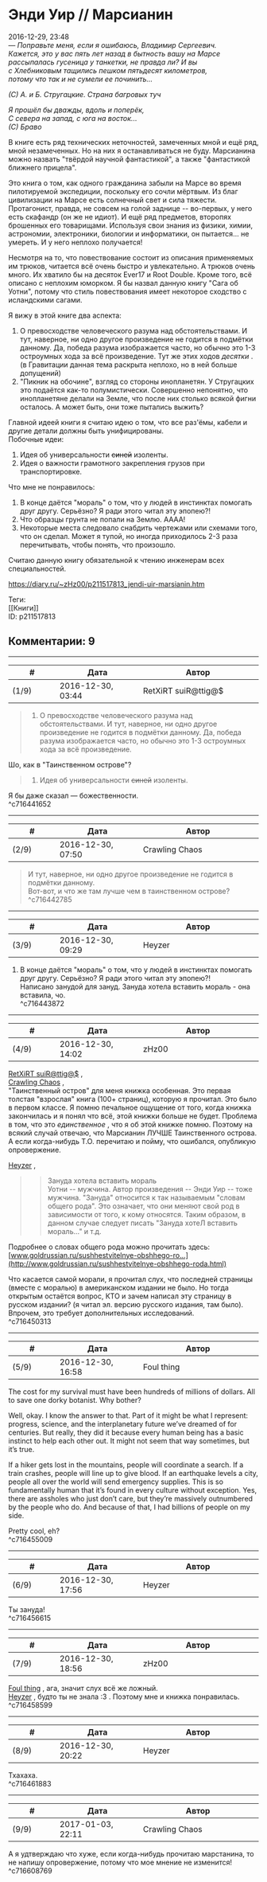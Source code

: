 Энди Уир // Марсианин
=====================

  
2016-12-29, 23:48  
   *— Поправьте меня, если я ошибаюсь, Владимир Сергеевич.   
 Кажется, это у вас пять лет назад в бытность вашу на Марсе   
 рассыпалась гусеница у танкетки, не правда ли? И вы   
 с Хлебниковым тащились пешком пятьдесят километров,   
 потому что так и не сумели ее починить…*    
   
  *(C) А. и Б. Стругацкие. Страна багровых туч*    
   
  *Я прошёл бы дважды, вдоль и поперёк,   
 С севера на запад, с юга на восток...   
 (С) Браво*     
   
 В книге есть ряд технических неточностей, замеченных мной и ещё ряд, мной незамеченных. Но на них я останавливаться не буду. Марсианина можно назвать "твёрдой научной фантастикой", а также "фантастикой ближнего прицела".   
   
 Это книга о том, как одного гражданина забыли на Марсе во время пилотируемой экспедиции, поскольку его сочли мёртвым. Из благ цивилизации на Марсе есть солнечный свет и сила тяжести. Протагонист, правда, не совсем на голой заднице -- во-первых, у него есть скафандр (он же не идиот). И ещё ряд предметов, второпях брошенных его товарищами. Используя свои знания из физики, химии, астрономии, электроники, биологии и информатики, он пытается... не умереть. И у него неплохо получается!   
   
 Несмотря на то, что повествование состоит из описания применяемых им трюков, читается всё очень быстро и увлекательно. А трюков очень много. Их хватило бы на десяток Ever17 и Root Double. Кроме того, всё описано с неплохим юморком. Я бы назвал данную книгу "Сага об Уотни", потому что стиль повествования имеет некоторое сходство с исландскими сагами.   
   
 Я вижу в этой книге два аспекта:   
 1. О превосходстве человеческого разума над обстоятельствами. И тут, наверное, ни одно другое произведение не годится в подмётки данному. Да, победа разума изображается часто, но обычно это 1-3 остроумных хода за всё произведение. Тут же этих ходов  *десятки*  . (в Гравитации данная тема раскрыта неплохо, но в ней больше допущений)   
 2. "Пикник на обочине", взгляд со стороны инопланетян. У Стругацких это подаётся как-то полумистически. Совершенно непонятно, что инопланетяне делали на Земле, что после них столько всякой фигни осталось. А может быть, они тоже пытались выжить?   
   
 Главной идеей книги я считаю идею о том, что все раз'ёмы, кабели и другие детали должны быть унифицированы.   
 Побочные идеи:   
 1. Идея об универсальности  ~~синей~~  изоленты.   
 2. Идея о важности грамотного закрепления грузов при транспортировке.   
   
 Что мне не понравилось:   
 1. В конце даётся "мораль" о том, что у людей в инстинктах помогать друг другу. Серьёзно? Я ради этого читал эту эпопею?!   
 2. Что образцы грунта не попали на Землю. АААА!   
 3. Некоторые места следовало снабдить чертежами или схемами того, что он сделал. Может я тупой, но иногда приходилось 2-3 раза перечитывать, чтобы понять, что произошло.   
   
 Считаю данную книгу обязательной к чтению инженерам всех специальностей.   
  
<https://diary.ru/~zHz00/p211517813_jendi-uir-marsianin.htm>  
  
Теги:  
[[Книги]]  
ID: p211517813  


Комментарии: 9
--------------

  


---



|         #         |              Дата              |                     Автор                     |           ID           |
| --- | --- | --- | --- |
| (1/9) | 2016-12-30, 03:44 | RetXiRT suiR@ttig@$ | c716441652 |

  
  
>   1. О превосходстве человеческого разума над обстоятельствами. И тут, наверное, ни одно другое произведение не годится в подмётки данному. Да, победа разума изображается часто, но обычно это 1-3 остроумных хода за всё произведение.  

 Шо, как в "Таинственном острове"?   
 
>   1. Идея об универсальности  ~~синей~~  изоленты.  

 Я бы даже сказал — божественности.    
 ^c716441652

---



|         #         |              Дата              |                     Автор                     |           ID           |
| --- | --- | --- | --- |
| (2/9) | 2016-12-30, 07:50 | Crawling Chaos | c716442785 |

  
 >И тут, наверное, ни одно другое произведение не годится в подмётки данному.   
 Вот-вот, и что же там лучше чем в таинственном острове?   
 ^c716442785

---



|         #         |              Дата              |                     Автор                     |           ID           |
| --- | --- | --- | --- |
| (3/9) | 2016-12-30, 09:29 | Heyzer | c716443872 |

  
  1. В конце даётся "мораль" о том, что у людей в инстинктах помогать друг другу. Серьёзно? Я ради этого читал эту эпопею?!    
 Написано занудой для зануд. Зануда хотела вставить мораль - она вставила, чо.   
 ^c716443872

---



|         #         |              Дата              |                     Автор                     |           ID           |
| --- | --- | --- | --- |
| (4/9) | 2016-12-30, 14:02 | zHz00 | c716450313 |

  
  [RetXiRT suiR@ttig@$](http://Hellspawn.diary.ru "Горчичник")  ,   
  [Crawling Chaos](http://degozaru.diary.ru "de gozaru")  ,   
 "Таинственный остров" для меня книжка особенная. Это первая толстая "взрослая" книга (100+ страниц), которую я прочитал. Это было в первом классе. Я помню печальное ощущение от того, когда книжка закончилась и я понял что всё, этой книжки больше не будет. Проблема в том, что это  *единственное*  , что я об этой книжке помню. Поэтому на всякий случай отвечаю, что Марсианин ЛУЧШЕ Таинственного острова. А если когда-нибудь Т.О. перечитаю и пойму, что ошибался, опубликую опровержение.   
   
  [Heyzer](http://heyzero.diary.ru "Doctor Online")  ,   
 >>Зануда хотела вставить мораль   
 Уотни -- мужчина. Автор произведения -- Энди Уир -- тоже мужчина. "Зануда" относится к так называемым "словам общего рода". Это означает, что они меняют свой род в зависимости от того, к кому относятся. Таким образом, в данном случае следует писать "Зануда хотеЛ вставить мораль..." и т.д.   
   
 Подробнее о словах общего рода можно прочитать здесь:  [www.goldrussian.ru/sushhestvitelnye-obshhego-ro...](http://www.goldrussian.ru/sushhestvitelnye-obshhego-roda.html)    
   
 Что касается самой морали, я прочитал слух, что последней страницы (вместе с моралью) в американском издании не было. Но тогда открытым остаётся вопрос, КТО и зачем написал эту страницу в русском издании? (я читал эл. версию русского издания, там было). Впрочем, это требует дополнительных исследований.   
 ^c716450313

---



|         #         |              Дата              |                     Автор                     |           ID           |
| --- | --- | --- | --- |
| (5/9) | 2016-12-30, 16:58 | Foul thing | c716455009 |

  
 The cost for my survival must have been hundreds of millions of dollars. All to save one dorky botanist. Why bother?   
   
 Well, okay. I know the answer to that. Part of it might be what I represent: progress, science, and the interplanetary future we’ve dreamed of for centuries. But really, they did it because every human being has a basic instinct to help each other out. It might not seem that way sometimes, but it’s true.   
   
 If a hiker gets lost in the mountains, people will coordinate a search. If a train crashes, people will line up to give blood. If an earthquake levels a city, people all over the world will send emergency supplies. This is so fundamentally human that it’s found in every culture without exception. Yes, there are assholes who just don’t care, but they’re massively outnumbered by the people who do. And because of that, I had billions of people on my side.   
   
 Pretty cool, eh?   
 ^c716455009

---



|         #         |              Дата              |                     Автор                     |           ID           |
| --- | --- | --- | --- |
| (6/9) | 2016-12-30, 17:56 | Heyzer | c716456615 |

  
 Ты зануда!   
 ^c716456615

---



|         #         |              Дата              |                     Автор                     |           ID           |
| --- | --- | --- | --- |
| (7/9) | 2016-12-30, 18:56 | zHz00 | c716458599 |

  
  [Foul thing](http://foulthing.diary.ru "Temporary Internet Flies")  , ага, значит слух всё же ложный.   
  [Heyzer](http://heyzero.diary.ru "Doctor Online")  , будто ты не знала :3 . Поэтому мне и книжка понравилась.   
 ^c716458599

---



|         #         |              Дата              |                     Автор                     |           ID           |
| --- | --- | --- | --- |
| (8/9) | 2016-12-30, 20:22 | Heyzer | c716461883 |

  
 Тхахаха.   
 ^c716461883

---



|         #         |              Дата              |                     Автор                     |           ID           |
| --- | --- | --- | --- |
| (9/9) | 2017-01-03, 22:11 | Crawling Chaos | c716608769 |

  
 А я удтверждаю что хуже, если когда-нибудь прочитаю марстанина, то не напишу опровержение, потому что мое мнение не изменится!   
 ^c716608769